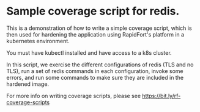 # Sample coverage script for redis.

This is a demonstration of how to write a simple coverage script, which is then used for hardening the application
using RapidFort's platform in a kubernetes environment.

You must have kubectl installed and have access to a k8s cluster.

In this script, we exercise the different configurations of redis (TLS and no TLS), run a set of
redis commands in each configuration, invoke some errors, and run some commands to make sure they are included
in the hardened image.

For more info on writing coverage scripts, please see https://bit.ly/rf-coverage-scripts
